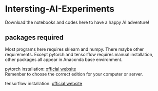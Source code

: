 # Intersting-AI-Experiments
Download the notebooks and codes here to have a happy AI adventure!

## packages required
Most programs here requires sklearn and numpy. There maybe other requirements. Except pytorch and tensorflow requires manual installation, other packages all appear in Anaconda base environment.   

pytorch installation: [official website](https://pytorch.org/)  
Remenber to choose the correct edition for your computer or server.

tensorflow installation: [official website](https://www.tensorflow.org/install)
